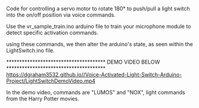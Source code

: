 Code for controlling a servo motor to rotate 180* to push/pull a light switch into the on/off position via voice commands.

Use the vr_sample_train.ino arduino file to train your microphone module to detect specific activation commands. 

using these commands, we then alter the arduino's state, as seen within the LightSwitch.ino file. 

************************************** DEMO VIDEO BELOW **************************************
https://dgraham3532.github.io//Voice-Activated-Light-Switch-Arduino-Project/LightSwitchDemoVideo.mp4

In the demo video, commands are "LUMOS" and "NOX", light commands from the Harry Potter movies. 
